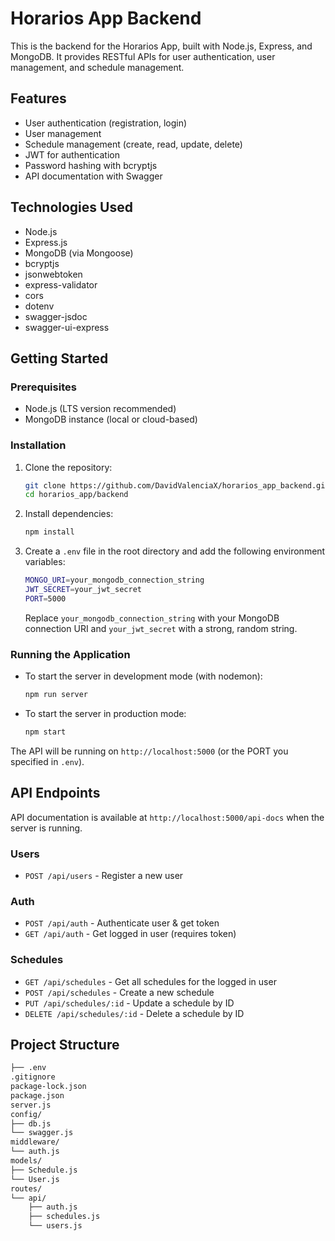 # Horarios App Backend

This is the backend for the Horarios App, built with Node.js, Express, and MongoDB. It provides RESTful APIs for user authentication, user management, and schedule management.

## Features

- User authentication (registration, login)
- User management
- Schedule management (create, read, update, delete)
- JWT for authentication
- Password hashing with bcryptjs
- API documentation with Swagger

## Technologies Used

- Node.js
- Express.js
- MongoDB (via Mongoose)
- bcryptjs
- jsonwebtoken
- express-validator
- cors
- dotenv
- swagger-jsdoc
- swagger-ui-express

## Getting Started

### Prerequisites

- Node.js (LTS version recommended)
- MongoDB instance (local or cloud-based)

### Installation

1. Clone the repository:

   ```bash
   git clone https://github.com/DavidValenciaX/horarios_app_backend.git
   cd horarios_app/backend
   ```

2. Install dependencies:

   ```bash
   npm install
   ```

3. Create a `.env` file in the root directory and add the following environment variables:

   ```bash
   MONGO_URI=your_mongodb_connection_string
   JWT_SECRET=your_jwt_secret
   PORT=5000
   ```

   Replace `your_mongodb_connection_string` with your MongoDB connection URI and `your_jwt_secret` with a strong, random string.

### Running the Application

- To start the server in development mode (with nodemon):

  ```bash
  npm run server
  ```

- To start the server in production mode:

  ```bash
  npm start
  ```

The API will be running on `http://localhost:5000` (or the PORT you specified in `.env`).

## API Endpoints

API documentation is available at `http://localhost:5000/api-docs` when the server is running.

### Users

- `POST /api/users` - Register a new user

### Auth

- `POST /api/auth` - Authenticate user & get token
- `GET /api/auth` - Get logged in user (requires token)

### Schedules

- `GET /api/schedules` - Get all schedules for the logged in user
- `POST /api/schedules` - Create a new schedule
- `PUT /api/schedules/:id` - Update a schedule by ID
- `DELETE /api/schedules/:id` - Delete a schedule by ID

## Project Structure

```bash
├── .env
.gitignore
package-lock.json
package.json
server.js
config/
├── db.js
└── swagger.js
middleware/
└── auth.js
models/
├── Schedule.js
└── User.js
routes/
└── api/
    ├── auth.js
    ├── schedules.js
    └── users.js
```
